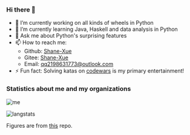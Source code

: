 ### Hi there 👋

<!--
**Shane-Xue/Shane-Xue** is a ✨ _special_ ✨ repository because its `README.md` (this file) appears on your GitHub profile.

Here are some ideas to get you started:
-->
- 🔭 I’m currently working on all kinds of wheels in Python
- 🌱 I’m currently learning Java, Haskell and data analysis in Python
- 💬 Ask me about Python's surprising features
- 📫 How to reach me: 
  - Github: [Shane-Xue](github.com/shane-xue)
  - Gitee: [Shane-Xue](https://gitee.com/shane-xue)
  - Email: qq2198631773@outlook.com
- ⚡ Fun fact: Solving katas on [codewars](codewars.com) is my primary entertainment!
<!--
- 👯 I’m looking to collaborate on ... 
- 🤔 I’m looking for help with ...
- 💬 Ask me about ...
- 📫 How to reach me: ...
- 😄 Pronouns: ...
- ⚡ Fun fact: ...
-->
### Statistics about me and my organizations

![me](https://github-readme-stats.vercel.app/api?username=Shane-Xue&count_private=true)

![langstats](https://github-readme-stats.vercel.app/api/top-langs/?username=Shane-Xue&count_private=true&langs_count=5)

Figures are from [this](https://github.com/anuraghazra/github-readme-stats) repo.

